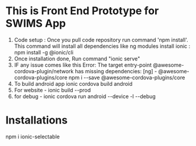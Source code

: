 # This is Front End Prototype for SWIMS App

1. Code setup : Once you pull code repository run command 'npm install'. This command will install all dependencies like ng modules
   install ionic : npm install -g @ionic/cli
2. Once installation done, Run command "ionic serve"
3. IF any issue comes like this Error: The target entry-point @awesome-cordova-plugin/network has missing dependencies: [ng] - @awesome-cordova-plugins/core
   npm i --save @awesome-cordova-plugins/core
4. To build android app
   ionic cordova build android
5. For website - ionic build --prod
6. for debug - ionic cordova run android --device -l --debug


# Installations
npm i ionic-selectable
